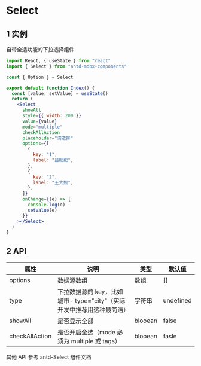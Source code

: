 # Select

## 1 实例

自带全选功能的下拉选择组件

```jsx
import React, { useState } from "react"
import { Select } from "antd-mobx-components"

const { Option } = Select

export default function Index() {
  const [value, setValue] = useState()
  return (
    <Select
      showAll
      style={{ width: 200 }}
      value={value}
      mode="multiple"
      checkAllAction
      placeholder="请选择"
      options={[
        {
          key: "1",
          label: "吕肥肥",
        },
        {
          key: "2",
          label: "王大熊",
        },
      ]}
      onChange={(e) => {
        console.log(e)
        setValue(e)
      }}
    ></Select>
  )
}
```

## 2 API

| 属性           | 说明                                                          | 类型    | 默认值    |
| -------------- | ------------------------------------------------------------- | ------- | --------- |
| options        | 数据源数组                                                        | 数组    | []        |
| type           | 下拉数据源的 key，比如城市- type="city"（实际开发中推荐用这种最简洁） | 字符串  | undefined |
| showAll        | 是否显示全部                                                  | blooean | false     |
| checkAllAction | 是否开启全选（mode 必须为 multiple 或 tags）                  | blooean |       fasle    |

其他 API 参考 antd-Select 组件文档
